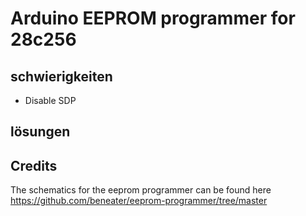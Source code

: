 # Arduino EEPROM programmer for 28c256

## schwierigkeiten
- Disable SDP

## lösungen


## Credits
The schematics for the eeprom programmer can be found here https://github.com/beneater/eeprom-programmer/tree/master